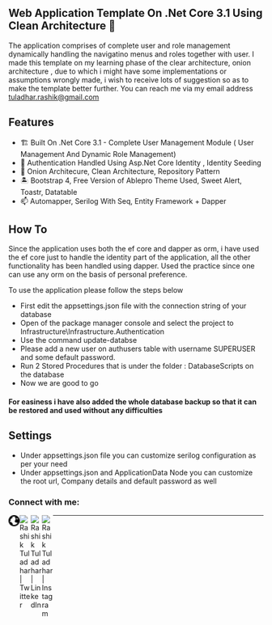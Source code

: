 ## Web Application Template On .Net Core 3.1 Using Clean Architecture 👋
The application comprises of complete user and role management dynamically handling the navigatino menus and roles together with user.
I made this template on my learning phase of the clear architecture, onion architecture , due to which i might have some implementations or assumptions wrongly made, i wish to receive lots of suggestion so as to make the template better further. You can reach me via my email address tuladhar.rashik@gmail.com

## Features

- 🏗 Built On .Net Core 3.1 - Complete User Management Module ( User Management And Dynamic Role Management)
- 🌱 Authentication Handled Using Asp.Net Core Identity , Identity Seeding
- 👯 Onion Architecure, Clean Architecture, Repository Pattern
- 🏝 Bootstrap 4, Free Version of Ablepro Theme Used, Sweet Alert, Toastr, Datatable
- 📫 Automapper, Serilog With Seq, Entity Framework + Dapper 

## How To
Since the application uses both the ef core and dapper as orm, i have used the ef core just to handle the identity part of the application, all the other functionality has been handled using dapper. Used the practice since one can use any orm on the basis of personal preference.

To use the application please follow the steps below
- First edit the appsettings.json file with the connection string of your database
- Open of the package manager console and select the project to Infrastructure\Infrastructure.Authentication
- Use the command update-databse
- Please add a new user on authusers table with username SUPERUSER and some default password.
- Run 2 Stored Procedures that is under the folder : DatabaseScripts on the database
- Now we are good to go

#### For easiness i have also added the whole database backup so that it can be restored and used without any difficulties

## Settings
- Under appsettings.json file you can customize serilog configuration as per your need
- Under appsettings.json and ApplicationData Node you can customize the root url, Company details and default password as well


### Connect with me:

[<img align="left" alt="Rashik Tuladhar" width="22px" src="https://raw.githubusercontent.com/iconic/open-iconic/master/svg/globe.svg" />][website]
[<img align="left" alt="Rashik Tuladhar | Twitter" width="22px" src="https://cdn.jsdelivr.net/npm/simple-icons@v3/icons/twitter.svg" />][twitter]
[<img align="left" alt="Rashik Tuladhar | LinkedIn" width="22px" src="https://cdn.jsdelivr.net/npm/simple-icons@v3/icons/linkedin.svg" />][linkedin]
[<img align="left" alt="Rashik Tuladhar | Instagram" width="22px" src="https://cdn.jsdelivr.net/npm/simple-icons@v3/icons/instagram.svg" />][instagram]

---

[website]: https://blog.rashik.com.np
[twitter]: https://twitter.com/RashikTuladhar
[instagram]: https://www.instagram.com/rashiktuladhar/
[linkedin]: https://www.linkedin.com/in/rashiktuladhar/
